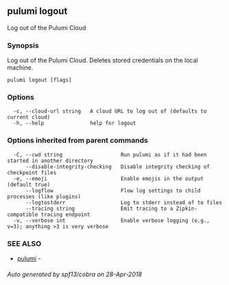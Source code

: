 ## pulumi logout

Log out of the Pulumi Cloud

### Synopsis


Log out of the Pulumi Cloud.  Deletes stored credentials on the local machine.

```
pulumi logout [flags]
```

### Options

```
  -c, --cloud-url string   A cloud URL to log out of (defaults to current cloud)
  -h, --help               help for logout
```

### Options inherited from parent commands

```
  -C, --cwd string                   Run pulumi as if it had been started in another directory
      --disable-integrity-checking   Disable integrity checking of checkpoint files
  -e, --emoji                        Enable emojis in the output (default true)
      --logflow                      Flow log settings to child processes (like plugins)
      --logtostderr                  Log to stderr instead of to files
      --tracing string               Emit tracing to a Zipkin-compatible tracing endpoint
  -v, --verbose int                  Enable verbose logging (e.g., v=3); anything >3 is very verbose
```

### SEE ALSO
* [pulumi](pulumi.md)	 - 

###### Auto generated by spf13/cobra on 28-Apr-2018
